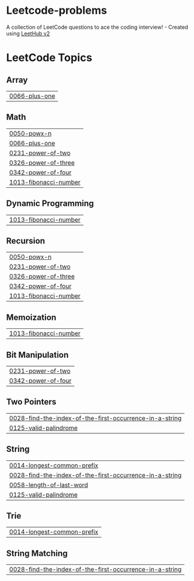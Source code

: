 # Leetcode-problems
A collection of LeetCode questions to ace the coding interview! - Created using [LeetHub v2](https://github.com/arunbhardwaj/LeetHub-2.0)

<!---LeetCode Topics Start-->
# LeetCode Topics
## Array
|  |
| ------- |
| [0066-plus-one](https://github.com/suprit-singh/Leetcode-problems/tree/master/0066-plus-one) |
## Math
|  |
| ------- |
| [0050-powx-n](https://github.com/suprit-singh/Leetcode-problems/tree/master/0050-powx-n) |
| [0066-plus-one](https://github.com/suprit-singh/Leetcode-problems/tree/master/0066-plus-one) |
| [0231-power-of-two](https://github.com/suprit-singh/Leetcode-problems/tree/master/0231-power-of-two) |
| [0326-power-of-three](https://github.com/suprit-singh/Leetcode-problems/tree/master/0326-power-of-three) |
| [0342-power-of-four](https://github.com/suprit-singh/Leetcode-problems/tree/master/0342-power-of-four) |
| [1013-fibonacci-number](https://github.com/suprit-singh/Leetcode-problems/tree/master/1013-fibonacci-number) |
## Dynamic Programming
|  |
| ------- |
| [1013-fibonacci-number](https://github.com/suprit-singh/Leetcode-problems/tree/master/1013-fibonacci-number) |
## Recursion
|  |
| ------- |
| [0050-powx-n](https://github.com/suprit-singh/Leetcode-problems/tree/master/0050-powx-n) |
| [0231-power-of-two](https://github.com/suprit-singh/Leetcode-problems/tree/master/0231-power-of-two) |
| [0326-power-of-three](https://github.com/suprit-singh/Leetcode-problems/tree/master/0326-power-of-three) |
| [0342-power-of-four](https://github.com/suprit-singh/Leetcode-problems/tree/master/0342-power-of-four) |
| [1013-fibonacci-number](https://github.com/suprit-singh/Leetcode-problems/tree/master/1013-fibonacci-number) |
## Memoization
|  |
| ------- |
| [1013-fibonacci-number](https://github.com/suprit-singh/Leetcode-problems/tree/master/1013-fibonacci-number) |
## Bit Manipulation
|  |
| ------- |
| [0231-power-of-two](https://github.com/suprit-singh/Leetcode-problems/tree/master/0231-power-of-two) |
| [0342-power-of-four](https://github.com/suprit-singh/Leetcode-problems/tree/master/0342-power-of-four) |
## Two Pointers
|  |
| ------- |
| [0028-find-the-index-of-the-first-occurrence-in-a-string](https://github.com/suprit-singh/Leetcode-problems/tree/master/0028-find-the-index-of-the-first-occurrence-in-a-string) |
| [0125-valid-palindrome](https://github.com/suprit-singh/Leetcode-problems/tree/master/0125-valid-palindrome) |
## String
|  |
| ------- |
| [0014-longest-common-prefix](https://github.com/suprit-singh/Leetcode-problems/tree/master/0014-longest-common-prefix) |
| [0028-find-the-index-of-the-first-occurrence-in-a-string](https://github.com/suprit-singh/Leetcode-problems/tree/master/0028-find-the-index-of-the-first-occurrence-in-a-string) |
| [0058-length-of-last-word](https://github.com/suprit-singh/Leetcode-problems/tree/master/0058-length-of-last-word) |
| [0125-valid-palindrome](https://github.com/suprit-singh/Leetcode-problems/tree/master/0125-valid-palindrome) |
## Trie
|  |
| ------- |
| [0014-longest-common-prefix](https://github.com/suprit-singh/Leetcode-problems/tree/master/0014-longest-common-prefix) |
## String Matching
|  |
| ------- |
| [0028-find-the-index-of-the-first-occurrence-in-a-string](https://github.com/suprit-singh/Leetcode-problems/tree/master/0028-find-the-index-of-the-first-occurrence-in-a-string) |
<!---LeetCode Topics End-->
